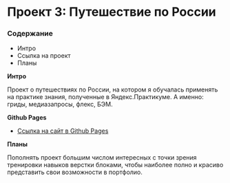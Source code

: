 # Проект 3: Путешествие по России

### Содержание
* Интро
* Ссылка на проект
* Планы

**Интро**

Проект о путешествиях по России, на котором я обучалась применять на практике знания, полученные в Яндекс.Практикуме. А именно: гриды, медиазапросы, флекс, БЭМ.

**Github Pages**

* [Ссылка на сайт в Github Pages](https://art-ka.github.io/russian-travel/)

**Планы**

Пополнять проект большим числом интересных с точки зрения тренировки навыков верстки блоками, чтобы наиболее полно и красиво представить свои возможности в портфолио.


